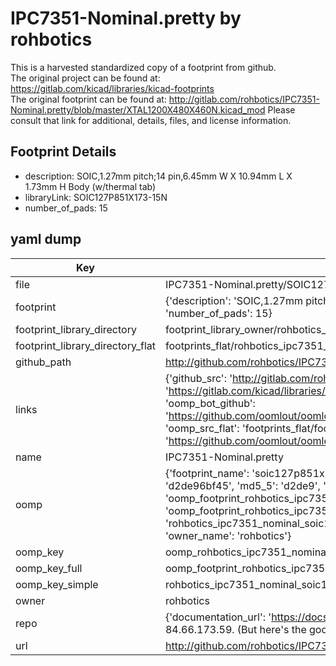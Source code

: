 # IPC7351-Nominal.pretty by rohbotics  
This is a harvested standardized copy of a footprint from github.  
The original project can be found at:  
https://gitlab.com/kicad/libraries/kicad-footprints  
The original footprint can be found at:
http://gitlab.com/rohbotics/IPC7351-Nominal.pretty/blob/master/XTAL1200X480X460N.kicad_mod
Please consult that link for additional, details, files, and license information.  
## Footprint Details
* description: SOIC,1.27mm pitch;14 pin,6.45mm W X 10.94mm L X 1.73mm H Body (w/thermal tab)  
* libraryLink: SOIC127P851X173-15N  
* number_of_pads: 15  
## yaml dump  
| Key | Value |  
| --- | --- |  
| file | IPC7351-Nominal.pretty/SOIC127P851X173-15N.kicad_mod |  
| footprint | {'description': 'SOIC,1.27mm pitch;14 pin,6.45mm W X 10.94mm L X 1.73mm H Body (w/thermal tab)', 'libraryLink': 'SOIC127P851X173-15N', 'number_of_pads': 15} |  
| footprint_library_directory | footprint_library_owner/rohbotics_IPC7351-Nominal.pretty |  
| footprint_library_directory_flat | footprints_flat/rohbotics_ipc7351_nominal_soic127p851x173_15n/working |  
| github_path | http://github.com/rohbotics/IPC7351-Nominal.pretty/blob/master/SOIC127P851X173-15N.kicad_mod |  
| links | {'github_src': 'http://gitlab.com/rohbotics/IPC7351-Nominal.pretty/blob/master/XTAL1200X480X460N.kicad_mod', 'github_src_repo': 'https://gitlab.com/kicad/libraries/kicad-footprints', 'oomp_bot': 'footprints/rohbotics_ipc7351_nominal_soic127p851x173_15n/working', 'oomp_bot_github': 'https://github.com/oomlout/oomlout_oomp_footprint_bot/tree/main/footprints/rohbotics_ipc7351_nominal_soic127p851x173_15n/working', 'oomp_src_flat': 'footprints_flat/footprints_flat/rohbotics_ipc7351_nominal_soic127p851x173_15n/working', 'oomp_src_flat_github': 'https://github.com/oomlout/oomlout_oomp_footprint_src/tree/main/footprints_flat/rohbotics_ipc7351_nominal_soic127p851x173_15n/working'} |  
| name | IPC7351-Nominal.pretty |  
| oomp | {'footprint_name': 'soic127p851x173_15n', 'library_name': 'ipc7351_nominal', 'md5': 'd2de96bf4544df1653ada9714bd01515', 'md5_10': 'd2de96bf45', 'md5_5': 'd2de9', 'md5_6': 'd2de96', 'oomp_key': 'oomp_rohbotics_ipc7351_nominal_soic127p851x173_15n', 'oomp_key_extra': 'oomp_footprint_rohbotics_ipc7351_nominal_soic127p851x173_15n', 'oomp_key_full': 'oomp_footprint_rohbotics_ipc7351_nominal_soic127p851x173_15n_d2de96', 'oomp_key_simple': 'rohbotics_ipc7351_nominal_soic127p851x173_15n', 'original_filename': 'IPC7351-Nominal.pretty/SOIC127P851X173-15N.kicad_mod', 'owner_name': 'rohbotics'} |  
| oomp_key | oomp_rohbotics_ipc7351_nominal_soic127p851x173_15n |  
| oomp_key_full | oomp_footprint_rohbotics_ipc7351_nominal_soic127p851x173_15n |  
| oomp_key_simple | rohbotics_ipc7351_nominal_soic127p851x173_15n |  
| owner | rohbotics |  
| repo | {'documentation_url': 'https://docs.github.com/rest/overview/resources-in-the-rest-api#rate-limiting', 'message': "API rate limit exceeded for 84.66.173.59. (But here's the good news: Authenticated requests get a higher rate limit. Check out the documentation for more details.)"} |  
| url | http://github.com/rohbotics/IPC7351-Nominal.pretty |  


